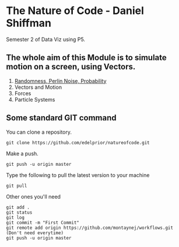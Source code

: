 # The Nature of Code - Daniel Shiffman

Semester 2 of Data Viz using P5.

## The whole aim of this Module is to simulate motion on a screen, using Vectors.

1. [Randomness, Perlin Noise, Probability](001DrunkMan/)
2. Vectors and Motion
3. Forces
4. Particle Systems

## Some standard GIT command
You can clone a repository. 
```
git clone https://github.com/edelprior/natureofcode.git
```

Make a push.
```
git push -u origin master
```
Type the following to pull the latest version to your machine
```
git pull
```
Other ones you'll need
```
git add .
git status
git log
git commit -m "First Commit"
git remote add origin https://github.com/montaynej/workflows.git (Don't need everytime)
git push -u origin master
```

